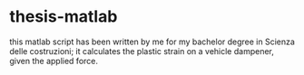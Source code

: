# thesis-matlab
this matlab script has been written by me for my bachelor degree in Scienza delle costruzioni; it calculates the plastic strain on a vehicle dampener, given the applied force.
